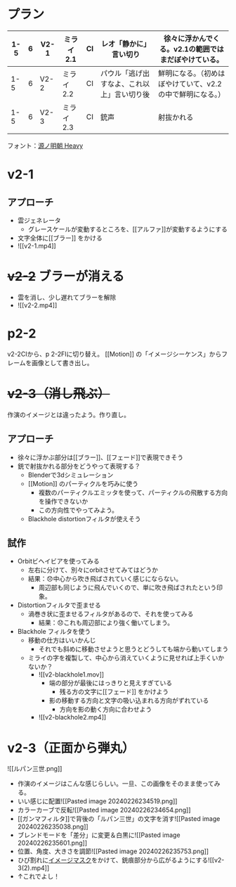 # プラン
| 1-5     | 6   | V2-1 | ミライ2.1 | CI  | レオ「静かに」言い切り           | 徐々に浮かんでくる。v2.1の範囲ではまだぼやけている。    |
| ------- | --- | ---- | ------ | --- | --------------------- | ------------------------------- |
| 1-5     | 6   | V2-2 | ミライ2.2 | CI  | パウル「逃げ出すなよ、これ以上」言い切り後 | 鮮明になる。（初めはぼやけていて、v2.2の中で鮮明になる。） |
| 1-5<br> | 6   | V2-3 | ミライ2.3 | CI  | 銃声                    | 射抜かれる                           |
フォント：[源ノ明朝 Heavy](https://source.typekit.com/source-han-serif/jp/#get-the-fonts)
# v2-1 
## アプローチ 
- 雲ジェネレータ
	- グレースケールが変動するところを、[[アルファ]]が変動するようにする
- 文字全体に[[ブラー]] をかける
- ![[v2-1.mp4]]
# ~~v2-2~~ ブラーが消える
- 雲を消し、少し遅れてブラーを解除
- ![[v2-2.mp4]]


# p2-2 
 v2-2CIから、p 2-2FIに切り替え。
 [[Motion]] の「イメージシーケンス」からフレームを画像として書き出し。

# ~~v2-3（消し飛ぶ）~~
作演のイメージとは違ったよう。作り直し。

## アプローチ
- 徐々に浮かぶ部分は[[ブラー]]、[[フェード]]で表現できそう
- 銃で射抜かれる部分をどうやって表現する？
	- Blenderで3dシミュレーション
	- [[Motion]] のパーティクルを巧みに使う
		- 複数のパーティクルエミッタを使って、パーティクルの飛散する方向を操作できないか
		- この方向性でやってみよう。
	- Blackhole distortionフィルタが使えそう

## 試作
- Orbitビヘイビアを使ってみる
	- 左右に分けて、別々にorbitさせてみてはどうか
	- 結果：😞中心から吹き飛ばされていく感じにならない。
		- 周辺部も同じように飛んでいくので、単に吹き飛ばされたという印象。
- Distortionフィルタで歪ませる
	- 渦巻き状に歪ませるフィルタがあるので、それを使ってみる
		- 結果：😞これも周辺部により強く働いてしまう。
- Blackhole フィルタを使う 
	- 移動の仕方はいいかんじ
		- それでも斜めに移動させようと思うとどうしても端から動いてしまう
	- ミライの字を複製して、中心から消えていくように見せれば上手くいかないか？
		- ![[v2-blackhole1.mov]]
			- 端の部分が最後にはっきりと見えすぎている
				- 残る方の文字に[[フェード]] をかけよう
			- 影の移動する方向と文字の吸い込まれる方向がずれている
				- 方向を影の動く方向に合わせよう
		- ![[v2-blackhole2.mp4]]

# v2-3（正面から弾丸）
![[ルパン三世.png]]
- 作演のイメージはこんな感じらしい。一旦、この画像をそのまま使ってみる。
- いい感じに配置![[Pasted image 20240226234519.png]]
- カラーカーブで反転![[Pasted image 20240226234654.png]]
- [[ガンマフィルタ]]で背後の「ルパン三世」の文字を消す![[Pasted image 20240226235038.png]]
- ブレンドモードを「差分」に変更＆白黒に![[Pasted image 20240226235601.png]]
- 位置、角度、大きさを調節![[Pasted image 20240226235753.png]]
- ひび割れに[イメージマスク](https://support.apple.com/ja-jp/guide/motion/motn173b8594/mac)をかけて、銃痕部分から広がるようにする![[v2-3(2).mp4]]
- ↑これでよし！